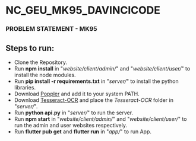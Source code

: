# NC_GEU_MK95_DAVINCICODE
### PROBLEM STATEMENT - MK95
## Steps to run:
- Clone the Repository.
- Run **npm install** in "*website/client/admin/*" and "*website/client/user/*" to install the node modules.
- Run **pip install -r requirements.txt** in "*server/*" to install the python libraries.
- Download <a href='https://poppler.freedesktop.org/'>Poppler</a> and add it to your system PATH.
- Download <a href='https://tesseract-ocr.github.io/tessdoc/Home.html'>Tesseract-OCR</a> and place the *Tesseract-OCR* folder in "*server/*".
- Run **python api.py** in "*server/*" to run the server.
- Run **npm start** in "*website/client/admin/*" and "*website/client/user/*" to run the admin and user websites respectively.
- Run **flutter pub get** and **flutter run** in "*app/*" to run App.
